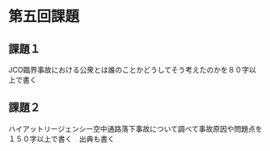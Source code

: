 # 第五回課題

## 課題１

JCO臨界事故における公衆とは誰のことかどうしてそう考えたのかを８０字以上で書く

## 課題２

ハイアットリージェンシー空中通路落下事故について調べて事故原因や問題点を１５０字以上で書く　出典も書く
